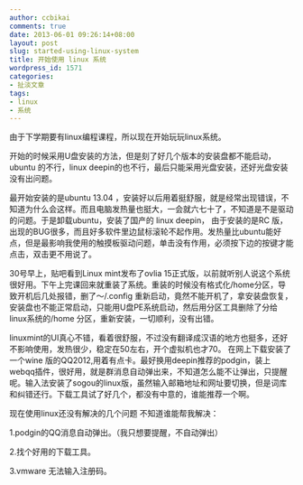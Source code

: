 ```yaml
---
author: ccbikai
comments: true
date: 2013-06-01 09:26:14+08:00
layout: post
slug: started-using-linux-system
title: 开始使用 linux 系统
wordpress_id: 1571
categories:
- 扯淡文章
tags:
- linux
- 系统
---
```


由于下学期要有linux编程课程，所以现在开始玩玩linux系统。

<!-- more -->

开始的时候采用U盘安装的方法，但是刻了好几个版本的安装盘都不能启动，ubuntu 的不行，linux deepin的也不行，最后只能采用光盘安装，还好光盘安装没有出问题。

最开始安装的是ubuntu 13.04 ，安装好以后用着挺舒服，就是经常出现错误，不知道为什么会这样。而且电脑发热量也挺大，一会就六七十了，不知道是不是驱动的问题。于是卸载ubuntu，安装了国产的 linux deepin， 由于安装的是RC 版，出现的BUG很多，而且好多软件里边鼠标滚轮不起作用。发热量比ubuntu能好点，但是最影响我使用的触摸板驱动问题，单击没有作用，必须按下边的按键才能点击，双击更不用说了。

30号早上，贴吧看到Linux mint发布了ovlia 15正式版，以前就听别人说这个系统很好用。下午上完课回来就重装了系统。重装的时候没有格式化/home分区，导致开机后几处报错，删了～/.config 重新启动，竟然不能开机了，拿安装盘恢复，安装盘也不能正常启动，只能用U盘PE系统启动，然后用分区工具删除了分给linux系统的/home 分区，重新安装，一切顺利，没有出错。

linuxmint的UI真心不错，看着很舒服，不过没有翻译成汉语的地方也挺多，还好不影响使用，发热很少，稳定在50左右，开个虚拟机也才70。 在网上下载安装了一个wine 版的QQ2012,用着有点卡。最好换用deepin推荐的podgin，装上webqq插件，很好用，就是群消息自动弹出来，不知道怎么能不让弹出，只提醒呢。输入法安装了sogou的linux版，虽然输入邮箱地址和网址要切换，但是词库和纠错还行。下载工具试了好几个，都没有中意的，谁能推荐一个啊。

现在使用linux还没有解决的几个问题 不知道谁能帮我解决：

1.podgin的QQ消息自动弹出。（我只想要提醒，不自动弹出）

2.找个好用的下载工具。

3.vmware 无法输入注册码。
